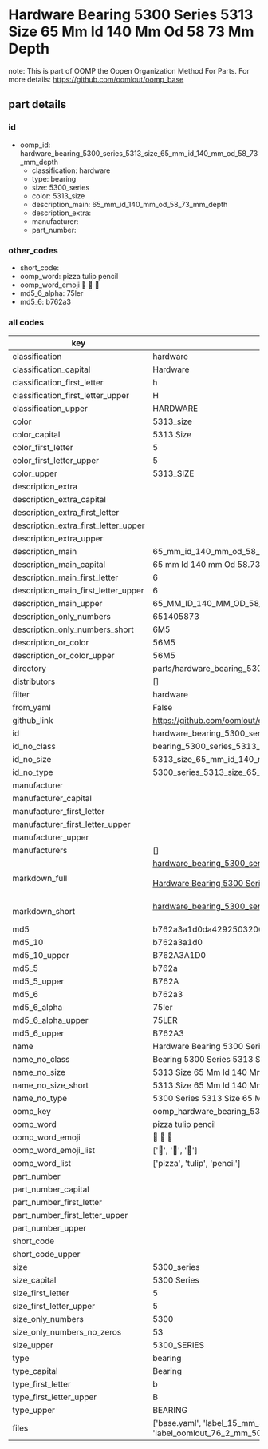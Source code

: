 # Hardware Bearing 5300 Series 5313 Size 65 Mm Id 140 Mm Od 58 73 Mm Depth  

note: This is part of OOMP the Oopen Organization Method For Parts. For more details: https://github.com/oomlout/oomp_base

##  part details





### id
* oomp_id: hardware_bearing_5300_series_5313_size_65_mm_id_140_mm_od_58_73_mm_depth
  * classification: hardware
  * type: bearing
  * size: 5300_series
  * color: 5313_size
  * description_main: 65_mm_id_140_mm_od_58_73_mm_depth
  * description_extra: 
  * manufacturer: 
  * part_number: 

### other_codes
* short_code: 
* oomp_word: pizza tulip pencil
* oomp_word_emoji :pizza: :tulip: :pencil:
* md5_6_alpha: 75ler
* md5_6: b762a3

### all codes 
| key | value |  
| --- | --- |  
| classification | hardware |  
| classification_capital | Hardware |  
| classification_first_letter | h |  
| classification_first_letter_upper | H |  
| classification_upper | HARDWARE |  
| color | 5313_size |  
| color_capital | 5313 Size |  
| color_first_letter | 5 |  
| color_first_letter_upper | 5 |  
| color_upper | 5313_SIZE |  
| description_extra |  |  
| description_extra_capital |  |  
| description_extra_first_letter |  |  
| description_extra_first_letter_upper |  |  
| description_extra_upper |  |  
| description_main | 65_mm_id_140_mm_od_58_73_mm_depth |  
| description_main_capital | 65 mm Id 140 mm Od 58.73 mm Depth |  
| description_main_first_letter | 6 |  
| description_main_first_letter_upper | 6 |  
| description_main_upper | 65_MM_ID_140_MM_OD_58_73_MM_DEPTH |  
| description_only_numbers | 651405873 |  
| description_only_numbers_short | 6M5 |  
| description_or_color | 56M5 |  
| description_or_color_upper | 56M5 |  
| directory | parts/hardware_bearing_5300_series_5313_size_65_mm_id_140_mm_od_58_73_mm_depth |  
| distributors | [] |  
| filter | hardware |  
| from_yaml | False |  
| github_link | https://github.com/oomlout/oomlout_oomp_part_src/tree/main/parts/hardware_bearing_5300_series_5313_size_65_mm_id_140_mm_od_58_73_mm_depth/working |  
| id | hardware_bearing_5300_series_5313_size_65_mm_id_140_mm_od_58_73_mm_depth |  
| id_no_class | bearing_5300_series_5313_size_65_mm_id_140_mm_od_58_73_mm_depth |  
| id_no_size | 5313_size_65_mm_id_140_mm_od_58_73_mm_depth |  
| id_no_type | 5300_series_5313_size_65_mm_id_140_mm_od_58_73_mm_depth |  
| manufacturer |  |  
| manufacturer_capital |  |  
| manufacturer_first_letter |  |  
| manufacturer_first_letter_upper |  |  
| manufacturer_upper |  |  
| manufacturers | [] |  
| markdown_full | [hardware_bearing_5300_series_5313_size_65_mm_id_140_mm_od_58_73_mm_depth](https://github.com/oomlout/oomlout_oomp_part_src/tree/main/parts/hardware_bearing_5300_series_5313_size_65_mm_id_140_mm_od_58_73_mm_depth/working)<br>[](https://github.com/oomlout/oomlout_oomp_part_src/tree/main/parts/hardware_bearing_5300_series_5313_size_65_mm_id_140_mm_od_58_73_mm_depth/working)<br>[Hardware Bearing 5300 Series 5313 Size 65 Mm Id 140 Mm Od 58 73 Mm Depth](https://github.com/oomlout/oomlout_oomp_part_src/tree/main/parts/hardware_bearing_5300_series_5313_size_65_mm_id_140_mm_od_58_73_mm_depth/working)<br><br> |  
| markdown_short | [hardware_bearing_5300_series_5313_size_65_mm_id_140_mm_od_58_73_mm_depth](https://github.com/oomlout/oomlout_oomp_part_src/tree/main/parts/hardware_bearing_5300_series_5313_size_65_mm_id_140_mm_od_58_73_mm_depth/working)<br><br> |  
| md5 | b762a3a1d0da4292503206a0e47bb110 |  
| md5_10 | b762a3a1d0 |  
| md5_10_upper | B762A3A1D0 |  
| md5_5 | b762a |  
| md5_5_upper | B762A |  
| md5_6 | b762a3 |  
| md5_6_alpha | 75ler |  
| md5_6_alpha_upper | 75LER |  
| md5_6_upper | B762A3 |  
| name | Hardware Bearing 5300 Series 5313 Size 65 Mm Id 140 Mm Od 58 73 Mm Depth |  
| name_no_class | Bearing 5300 Series 5313 Size 65 Mm Id 140 Mm Od 58 73 Mm Depth |  
| name_no_size | 5313 Size 65 Mm Id 140 Mm Od 58 73 Mm Depth |  
| name_no_size_short | 5313 Size 65 Mm Id 140 Mm Od 58 73 Mm Depth |  
| name_no_type | 5300 Series 5313 Size 65 Mm Id 140 Mm Od 58 73 Mm Depth |  
| oomp_key | oomp_hardware_bearing_5300_series_5313_size_65_mm_id_140_mm_od_58_73_mm_depth |  
| oomp_word | pizza tulip pencil |  
| oomp_word_emoji | :pizza: :tulip: :pencil: |  
| oomp_word_emoji_list | [':pizza:', ':tulip:', ':pencil:'] |  
| oomp_word_list | ['pizza', 'tulip', 'pencil'] |  
| part_number |  |  
| part_number_capital |  |  
| part_number_first_letter |  |  
| part_number_first_letter_upper |  |  
| part_number_upper |  |  
| short_code |  |  
| short_code_upper |  |  
| size | 5300_series |  
| size_capital | 5300 Series |  
| size_first_letter | 5 |  
| size_first_letter_upper | 5 |  
| size_only_numbers | 5300 |  
| size_only_numbers_no_zeros | 53 |  
| size_upper | 5300_SERIES |  
| type | bearing |  
| type_capital | Bearing |  
| type_first_letter | b |  
| type_first_letter_upper | B |  
| type_upper | BEARING |  
| files | ['base.yaml', 'label_15_mm_30_mm.pdf', 'label_15_mm_30_mm.svg', 'label_76_2_mm_50_8_mm.pdf', 'label_76_2_mm_50_8_mm.svg', 'label_oomlout_76_2_mm_50_8_mm.pdf', 'label_oomlout_76_2_mm_50_8_mm.svg', 'readme.md', 'working.json', 'working.yaml'] |  
